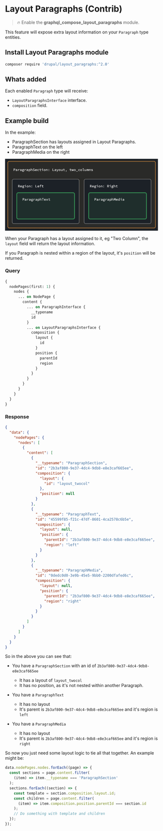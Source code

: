 # Layout Paragraphs (Contrib)

> :fire: Enable the **graphql_compose_layout_paragraphs** module.

This feature will expose extra layout information on your `Paragraph` type entities.

## Install Layout Paragraphs module

```bash
composer require 'drupal/layout_paragraphs:^2.0'
```

## Whats added

Each enabled `Paragraph` type will receive:

- `LayoutParagraphsInterface` interface.
- `composition` field.

## Example build

In the example:

- ParagraphSection has layouts assigned in Layout Paragraphs.
- ParagraphText on the left
- ParagraphMedia on the right

![Layout Paragraphs](../_assets/sections.png)

When your Paragraph has a layout assigned to it, eg "Two Column", the `layout` field will return the layout information.

If you Paragraph is nested within a region of the layout, it's `position` will be returned.

<!-- tabs:start -->

### **Query**

```graphql
{
  nodePages(first: 1) {
    nodes {
      ... on NodePage {
        content {
          ... on ParagraphInterface {
            __typename
            id
          }
          ... on LayoutParagraphsInterface {
            composition {
              layout {
                id
              }
              position {
                parentId
                region
              }
            }
          }
        }
      }
    }
  }
}
```

### **Response**

```json
{
  "data": {
    "nodePages": {
      "nodes": [
        {
          "content": [
            {
              "__typename": "ParagraphSection",
              "id": "2b3af800-9e37-4dc4-9db8-e8e3caf665ee",
              "composition": {
                "layout": {
                  "id": "layout_twocol"
                },
                "position": null
              }
            },
            {
              "__typename": "ParagraphText",
              "id": "45599f85-f21c-47df-8601-4ca2578c6b5e",
              "composition": {
                "layout": null,
                "position": {
                  "parentId": "2b3af800-9e37-4dc4-9db8-e8e3caf665ee",
                  "region": "left"
                }
              }
            },
            {
              "__typename": "ParagraphMedia",
              "id": "0dedc0d0-3e9b-45e5-9bb0-2200dfafed6c",
              "composition": {
                "layout": null,
                "position": {
                  "parentId": "2b3af800-9e37-4dc4-9db8-e8e3caf665ee",
                  "region": "right"
                }
              }
            }
          ]
        }
      ]
    }
  }
}
```

<!-- tabs:end -->

So in the above you can see that:

- You have a `ParagraphSection` with an id of `2b3af800-9e37-4dc4-9db8-e8e3caf665ee`

  - It has a layout of `layout_twocol`
  - It has no position, as it's not nested within another Paragraph.

- You have a `ParagraphText`

  - It has no layout
  - It's parent is `2b3af800-9e37-4dc4-9db8-e8e3caf665ee` and it's region is `left`

- You have a `ParagraphMedia`
  - It has no layout
  - It's parent is `2b3af800-9e37-4dc4-9db8-e8e3caf665ee` and it's region is `right`

So now you just need some layout logic to tie all that together. An example might be:

```js
data.nodePages.nodes.forEach((page) => {
  const sections = page.content.filter(
    (item) => item.__typename === 'ParagraphSection'
  );
  sections.forEach((section) => {
    const template = section.composition.layout.id;
    const children = page.content.filter(
      (item) => item.composition.position.parentId === section.id
    );
    // Do something with template and children
  });
});
```
